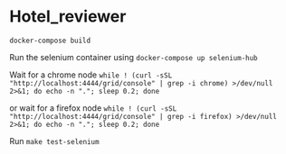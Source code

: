 

# Hotel_reviewer
`docker-compose build`

Run the selenium container using `docker-compose up selenium-hub` 

Wait for a chrome node
`while ! (curl -sSL "http://localhost:4444/grid/console" | grep -i chrome) >/dev/null 2>&1; do echo -n "."; sleep 0.2; done`

or wait for a firefox node
`while ! (curl -sSL "http://localhost:4444/grid/console" | grep -i firefox) >/dev/null 2>&1; do echo -n "."; sleep 0.2; done`

Run 
`make test-selenium`